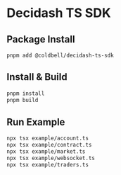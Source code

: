 # Decidash TS SDK

## Package Install
```
pnpm add @coldbell/decidash-ts-sdk
```

## Install & Build
```bash
pnpm install
pnpm build
```

## Run Example
```bash
npx tsx example/account.ts
npx tsx example/contract.ts
npx tsx example/market.ts
npx tsx example/websocket.ts
npx tsx example/traders.ts
```